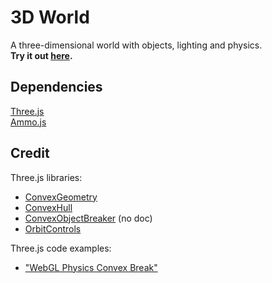# 3D World
A three-dimensional world with objects, lighting and physics.  
**Try it out [here](https://ashbellett.github.io/3d-world/).**

## Dependencies
[Three.js](https://github.com/mrdoob/three.js)  
[Ammo.js](https://github.com/kripken/ammo.js)

## Credit
Three.js libraries:
- [ConvexGeometry](https://threejs.org/docs/#examples/en/geometries/ConvexGeometry)
- [ConvexHull](https://threejs.org/docs/#examples/en/math/convexhull/ConvexHull)
- [ConvexObjectBreaker](https://github.com/mrdoob/three.js/blob/master/examples/jsm/misc/ConvexObjectBreaker.js) (no doc)
- [OrbitControls](https://threejs.org/docs/#examples/en/controls/OrbitControls)

Three.js code examples:
- ["WebGL Physics Convex Break"](https://threejs.org/examples/#webgl_physics_convex_break)
